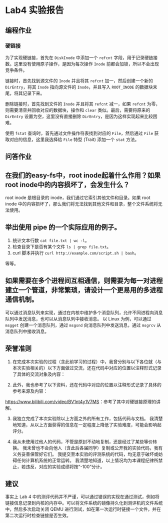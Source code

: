 # Lab4 实验报告

## 编程作业

### 硬链接

为了实现硬链接，首先在 `DiskInode` 中添加一个 `refcnt` 字段，用于记录硬链接数。这里没有使用原子操作，是因为每次操作 `Inode` 前都会加锁，所以不会出现竞争条件。

链接时，首先找到源文件的 `Inode` 并且将其 `refcnt` 加一，然后创建一个新的 `DirEntry`，将其 `Inode` 指向源文件的 `Inode`，并且写入 `ROOT_INODE` 的数据块末尾，将其记录下来。

删除链接时，首先找到文件的 `Inode` 并且将其 `refcnt` 减一，如果 `refcnt` 为零，则需要清空并回收对应的数据块，操作和 `clear` 类似。最后，需要将原来的 `DirEntry` 设置为空，这里没有直接删除 `DirEntry`，是因为这样实现起来比较困难。

使用 `fstat` 查询时，首先通过文件操作符表找到对应的 `File`，然后通过 `File` 获取对应的信息，这里我选择给 `File` 特型 (Trait) 添加一个 `stat` 方法。

## 问答作业

## 在我们的easy-fs中，root inode起着什么作用？如果root inode中的内容损坏了，会发生什么？

root inode 是根目录的 inode，我们通过它索引其他文件和目录。如果 root inode 中的内容损坏了，那么我们将无法找到其他文件和目录，整个文件系统将无法使用。

## 举出使用 pipe 的一个实际应用的例子。

1. 统计文本行数 `cat file.txt | wc -l`。
2. 检查目录下是否有某个文件 `ls | grep file.txt`。
3. curl 脚本并执行 `curl http://example.com/script.sh | bash`。

等等。

## 如果需要在多个进程间互相通信，则需要为每一对进程建立一个管道，非常繁琐，请设计一个更易用的多进程通信机制。

可以通过消息队列来实现，通过在内核中维护多个消息队列，允许不同进程向消息队列中发送消息，也可以从消息队列中接收消息。
以 Linux 为例，可以通过 `msgget` 创建一个消息队列，通过 `msgsnd` 向消息队列中发送消息，通过 `msgrcv` 从消息队列中接收消息。

## 荣誉准则

1. 在完成本次实验的过程（含此前学习的过程）中，我曾分别与以下各位就（与本次实验相关的）以下方面做过交流，还在代码中对应的位置以注释形式记录了具体的交流对象及内容：

2. 此外，我也参考了以下资料，还在代码中对应的位置以注释形式记录了具体的参考来源及内容：

<https://www.bilibili.com/video/BV1nt4y1V7MS>：参考了其中对硬链接原理的讲解。

3. 我独立完成了本次实验除以上方面之外的所有工作，包括代码与文档。 我清楚地知道，从以上方面获得的信息在一定程度上降低了实验难度，可能会影响起评分。

4. 我从未使用过他人的代码，不管是原封不动地复制，还是经过了某些等价转换。 我未曾也不会向他人（含此后各届同学）复制或公开我的实验代码，我有义务妥善保管好它们。 我提交至本实验的评测系统的代码，均无意于破坏或妨碍任何计算机系统的正常运转。 我清楚地知道，以上情况均为本课程纪律所禁止，若违反，对应的实验成绩将按“-100”分计。

## 建议

事实上 Lab 4 中的测评代码并不严谨，可以通过错误的实现在通过测试，例如将链接信息记录到内核的内存中。可以将文件系统的镜像持久化到测评机的文件系统中，然后多次启动关闭 QEMU 进行测试，如在第一次运行时链接一个文件，并在第二次运行时检查链接是否生效。